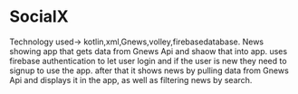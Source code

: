# SocialX
Technology used-> kotlin,xml,Gnews,volley,firebasedatabase.
News showing app that gets data from Gnews Api and shaow that into app.
uses firebase authentication to let user login and if the user is new they need to signup to use the app. after that it shows news by pulling data from Gnews Api and displays it in the app, as well as filtering news by search.
